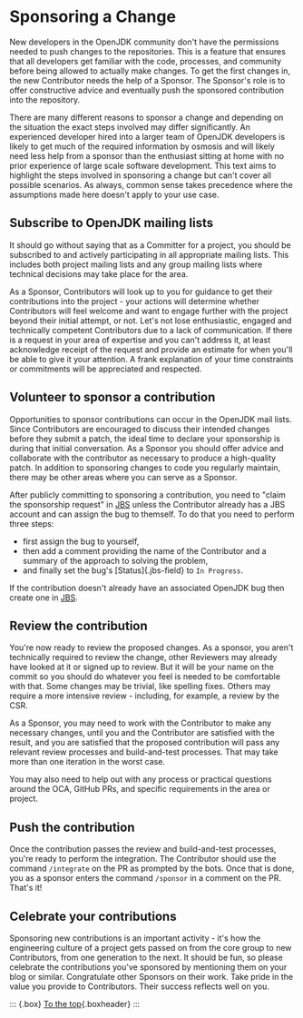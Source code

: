 # Sponsoring a Change

New developers in the OpenJDK community don't have the permissions needed to push changes to the repositories. This is a feature that ensures that all developers get familiar with the code, processes, and community before being allowed to actually make changes. To get the first changes in, the new Contributor needs the help of a Sponsor. The Sponsor's role is to offer constructive advice and eventually push the sponsored contribution into the repository.

There are many different reasons to sponsor a change and depending on the situation the exact steps involved may differ significantly. An experienced developer hired into a larger team of OpenJDK developers is likely to get much of the required information by osmosis and will likely need less help from a sponsor than the enthusiast sitting at home with no prior experience of large scale software development. This text aims to highlight the steps involved in sponsoring a change but can't cover all possible scenarios. As always, common sense takes precedence where the assumptions made here doesn't apply to your use case.

## Subscribe to OpenJDK mailing lists

It should go without saying that as a Committer for a project, you should be subscribed to and actively participating in all appropriate mailing lists. This includes both project mailing lists and any group mailing lists where technical decisions may take place for the area.

As a Sponsor, Contributors will look up to you for guidance to get their contributions into the project - your actions will determine whether Contributors will feel welcome and want to engage further with the project beyond their initial attempt, or not. Let's not lose enthusiastic, engaged and technically competent Contributors due to a lack of communication. If there is a request in your area of expertise and you can't address it, at least acknowledge receipt of the request and provide an estimate for when you'll be able to give it your attention. A frank explanation of your time constraints or commitments will be appreciated and respected.

## Volunteer to sponsor a contribution

Opportunities to sponsor contributions can occur in the OpenJDK mail lists. Since Contributors are encouraged to discuss their intended changes before they submit a patch, the ideal time to declare your sponsorship is during that initial conversation. As a Sponsor you should offer advice and collaborate with the contributor as necessary to produce a high-quality patch. In addition to sponsoring changes to code you regularly maintain, there may be other areas where you can serve as a Sponsor.

After publicly committing to sponsoring a contribution, you need to "claim the sponsorship request" in [JBS](#jbs---jdk-bug-system) unless the Contributor already has a JBS account and can assign the bug to themself. To do that you need to perform three steps:

* first assign the bug to yourself,
* then add a comment providing the name of the Contributor and a summary of the approach to solving the problem,
* and finally set the bug's [Status]{.jbs-field} to `In Progress`.

If the contribution doesn't already have an associated OpenJDK bug then create one in [JBS](#jbs---jdk-bug-system).

## Review the contribution

You're now ready to review the proposed changes. As a sponsor, you aren't technically required to review the change, other Reviewers may already have looked at it or signed up to review. But it will be your name on the commit so you should do whatever you feel is needed to be comfortable with that. Some changes may be trivial, like spelling fixes. Others may require a more intensive review - including, for example, a review by the CSR.

As a Sponsor, you may need to work with the Contributor to make any necessary changes, until you and the Contributor are satisfied with the result, and you are satisfied that the proposed contribution will pass any relevant review processes and build-and-test processes. That may take more than one iteration in the worst case.

You may also need to help out with any process or practical questions around the OCA, GitHub PRs, and specific requirements in the area or project.

## Push the contribution

Once the contribution passes the review and build-and-test processes, you're ready to perform the integration. The Contributor should use the command `/integrate` on the PR as prompted by the bots. Once that is done, you as a sponsor enters the command `/sponsor` in a comment on the PR. That's it!

## Celebrate your contributions

Sponsoring new contributions is an important activity - it's how the engineering culture of a project gets passed on from the core group to new Contributors, from one generation to the next. It should be fun, so please celebrate the contributions you've sponsored by mentioning them on your blog or similar. Congratulate other Sponsors on their work. Take pride in the value you provide to Contributors. Their success reflects well on you.

::: {.box}
[To the top](#){.boxheader}
:::
